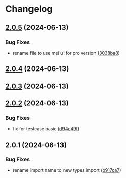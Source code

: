 # Changelog

## [2.0.5](https://github.com/toantranmei/ui/compare/v2.0.4...v2.0.5) (2024-06-13)


### Bug Fixes

* rename file to use mei ui for pro version ([3038ba8](https://github.com/toantranmei/ui/commit/3038ba8bacd7d76b6fbd2c9df53c32eabc4f936d))

## [2.0.4](https://github.com/toantranmei/ui/compare/v2.0.3...v2.0.4) (2024-06-13)

## [2.0.3](https://github.com/toantranmei/ui/compare/v2.0.2...v2.0.3) (2024-06-13)

## [2.0.2](https://github.com/toantranmei/ui/compare/v2.0.1...v2.0.2) (2024-06-13)


### Bug Fixes

* fix for testcase basic ([d94c49f](https://github.com/toantranmei/ui/commit/d94c49fec7c1346c0ab1362c259348b8673ebd74))

## 2.0.1 (2024-06-13)


### Bug Fixes

* rename import name to new types import ([b917ca7](https://github.com/toantranmei/ui/commit/b917ca761aebe821c80a90a557691b6bad3e5e03))
